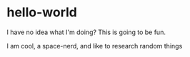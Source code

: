 # hello-world

I have no idea what I'm doing? This is going to be fun.

I am cool, a space-nerd, and like to research random things
